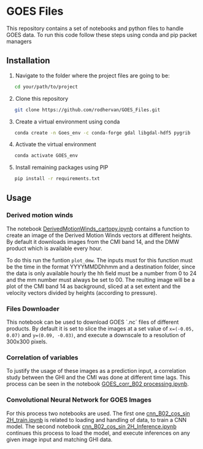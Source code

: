# GOES Files

This repository contains a set of notebooks and python files to handle GOES data. To run this code follow these steps using conda and pip packet managers

## Installation
1. Navigate to the folder where the project files are going to be:
```bash
   cd your/path/to/project
```
2. Clone this repository
```bash
   git clone https://github.com/rodhervan/GOES_Files.git
```
3. Create a virtual environment using conda
```bash
   conda create -n Goes_env -c conda-forge gdal libgdal-hdf5 pygrib
```
4. Activate the virtual environment
```bash
   conda activate GOES_env
```
5. Install remaining packages using PIP
```bash
   pip install -r requirements.txt
```
## Usage
### Derived motion winds
The notebook [DerivedMotionWinds_cartopy.ipynb](https://github.com/rodhervan/GOES_Files/blob/main/DerivedMotionWinds_cartopy.ipynb) contains a function to create an image of the Derived Motion Winds vectors at different heights. By default it downloads images from the CMI band 14, and the DMW product which is available every hour.

To do this run the funtion `plot_dmw`. The inputs must for this function must be the time in the format YYYYMMDDhhmm and a destination folder, since the data is only available hourly the hh field must be a number from 0 to 24 and the mm number must always be set to 00. The reulting image will be a plot of the CMI band 14 as background, sliced at a set extent and the velocity vectors divided by heights (according to pressure).

### Files Downloader
This notebook can be used to download GOES ´.nc´ files of different products. By default it is set to slice the images at a set value of `x=(-0.05, 0.07)` and  `y=(0.09, -0.03)`, and execute a downscale to a resolution of 300x300 pixels.

### Correlation of variables
To justify the usage of these images as a prediction input, a correlation study between the GHI and the CMI was done at different time lags. This process can be seen in the notebook [GOES_corr_B02 processing.ipynb](https://github.com/rodhervan/GOES_Files/blob/main/GOES_corr_B02%20processing.ipynb).

### Convolutional Neural Network for GOES Images
For this process two notebooks are used. The first one [cnn_B02_cos_sin 2H_train.ipynb](https://github.com/rodhervan/GOES_Files/blob/main/cnn_B02_cos_sin%202H_train.ipynb) is related to loading and handling of data, to train a CNN model. The second notebook [cnn_B02_cos_sin 2H_Inference.ipynb](https://github.com/rodhervan/GOES_Files/blob/main/cnn_B02_cos_sin%202H_Inference.ipynb) continues this process to load the model, and execute inferences on any given image input and matching GHI data. 

